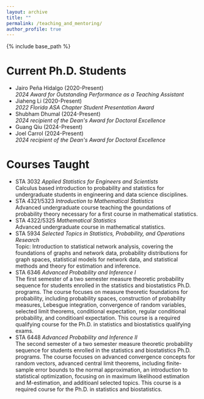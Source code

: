 ```yaml
--- 
layout: archive
title: ""
permalink: /teaching_and_mentoring/
author_profile: true
---
```


{% include base_path %}


Current Ph.D. Students
=======
<ul>
<li>
Jairo Pe&#241;a Hidalgo (2020-Present)<br>
<i>2024 Award for Outstanding Performance as a Teaching Assistant</i>
</li>
<li>
Jiaheng Li (2020-Present)<br>
<i>2022 Florida ASA Chapter Student Presentation Award</i>
</li>
<li>
Shubham Dhumal (2024-Present)<br> 
<i>2024 recipient of the Dean's Award for Doctoral Excellence</i>
</li>
<li>
Guang Qiu (2024-Present)
</li>
<li>
Joel Carrol (2024-Present)<br>
<i>2024 recipient of the Dean's Award for Doctoral Excellence</i>
</li>
</ul>



Courses Taught
========
<ul>
<li>
STA 3032 <i>Applied Statistics for Engineers and Scientists</i><br>
Calculus based introduction to probability and statistics for undergraduate students in engineering and data science disciplines.  
</li>
<li>
STA 4321/5323 <i>Introduction to Mathematical Statistics</i><br>
Advanced undergraduate course teaching the goundations of probability theory necessary for a first course in mathematical statistics. 
</li>
<li>
STA 4322/5325 <i>Mathematical Statistics</i><br>
Advanced undergraduate course in mathematical statistics.
</li>
<li>
STA 5934 <i>Selected Topics in Statistics, Probability, and Operations Research</i><br>
Topic: Introduction to statistical network analysis, covering the foundations
of graphs and network data,
probability distributions for graph spaces,
statistical models for network data,
and statistical methods and theory for estimation and inference.  
</li>
<li>
STA 6346 <i>Advanced Probability and Inference I</i><br>
The first semester of a two semester measure theoretic probability sequence for students enrolled in the statistics and biostatistics Ph.D. programs. The course focuses on measure theoretic foundations for probability, including probability spaces, construction of probability measures, Lebesgue integration, convergence of random variables, selected limit theorems, conditional expectation, regular conditional probability, and conditioanl expectation. 
This course is a required qualifying course for the Ph.D. in statistics and biostatistics qualifying exams.
</li>
<li> 
STA 6448 <i>Advanced Probability and Inference II</i><br>
The second semester of a two semester measure theoretic probability sequence for students enrolled in the statistics and biostatistics Ph.D. programs. 
The course focuses on advanced convergence concepts for random vectors, 
advanced central limit theorems, 
including finite-sample error bounds to the normal approximation, 
an introduction to statistical optimization,
focusing on  in maximum likelihood estimation and M-estimation, 
and additioanl selected topics. 
This course is a required course for the Ph.D. in statistics and biostatistics.
</li>
</ul>


